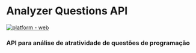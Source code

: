 # Analyzer Questions API
[![platform - web](https://img.shields.io/badge/platform-web-green.svg)](https://github.com/FranckAJ/AnalyzerQuestionsAPI)
### API para análise de atratividade de questões de programação







